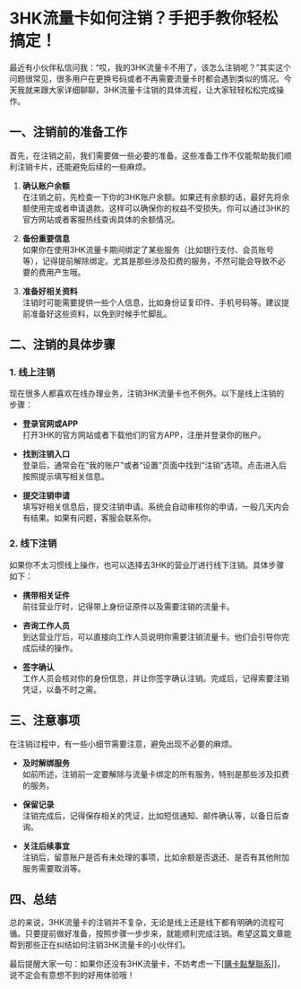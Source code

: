 # 3HK流量卡如何注销？手把手教你轻松搞定！

最近有小伙伴私信问我：“哎，我的3HK流量卡不用了，该怎么注销呢？”其实这个问题很常见，很多用户在更换号码或者不再需要流量卡时都会遇到类似的情况。今天我就来跟大家详细聊聊，3HK流量卡注销的具体流程，让大家轻轻松松完成操作。

## 一、注销前的准备工作

首先，在注销之前，我们需要做一些必要的准备。这些准备工作不仅能帮助我们顺利注销卡片，还能避免后续的一些麻烦。

1. **确认账户余额**  
   在注销之前，先检查一下你的3HK账户余额。如果还有余额的话，最好先将余额使用完或者申请退款。这样可以确保你的权益不受损失。你可以通过3HK的官方网站或者客服热线查询具体的余额情况。

2. **备份重要信息**  
   如果你在使用3HK流量卡期间绑定了某些服务（比如银行支付、会员账号等），记得提前解除绑定。尤其是那些涉及扣费的服务，不然可能会导致不必要的费用产生哦。

3. **准备好相关资料**  
   注销时可能需要提供一些个人信息，比如身份证复印件、手机号码等。建议提前准备好这些资料，以免到时候手忙脚乱。

## 二、注销的具体步骤

### 1. 线上注销

现在很多人都喜欢在线办理业务，注销3HK流量卡也不例外。以下是线上注销的步骤：

- **登录官网或APP**  
  打开3HK的官方网站或者下载他们的官方APP，注册并登录你的账户。

- **找到注销入口**  
  登录后，通常会在“我的账户”或者“设置”页面中找到“注销”选项。点击进入后按照提示填写相关信息。

- **提交注销申请**  
  填写好相关信息后，提交注销申请。系统会自动审核你的申请，一般几天内会有结果。如果有问题，客服会联系你。

### 2. 线下注销

如果你不太习惯线上操作，也可以选择去3HK的营业厅进行线下注销。具体步骤如下：

- **携带相关证件**  
  前往营业厅时，记得带上身份证原件以及需要注销的流量卡。

- **咨询工作人员**  
  到达营业厅后，可以直接向工作人员说明你需要注销流量卡。他们会引导你完成后续的操作。

- **签字确认**  
  工作人员会核对你的身份信息，并让你签字确认注销。完成后，记得索要注销凭证，以备不时之需。

## 三、注意事项

在注销过程中，有一些小细节需要注意，避免出现不必要的麻烦。

- **及时解绑服务**  
  如前所述，注销前一定要解除与流量卡绑定的所有服务，特别是那些涉及扣费的服务。

- **保留记录**  
  注销完成后，记得保存相关的凭证，比如短信通知、邮件确认等，以备日后查询。

- **关注后续事宜**  
  注销后，留意账户是否有未处理的事项，比如余额是否退还、是否有其他附加服务需要取消等。

## 四、总结

总的来说，3HK流量卡的注销并不复杂，无论是线上还是线下都有明确的流程可循。只要提前做好准备，按照步骤一步步来，就能顺利完成注销。希望这篇文章能帮到那些正在纠结如何注销3HK流量卡的小伙伴们。

最后提醒大家一句：如果你还没有3HK流量卡，不妨考虑一下[[購卡點擊聯系](https://t.me/s/SXDXQF)]]，说不定会有意想不到的好用体验哦！